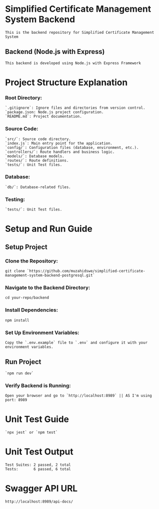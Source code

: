# Simplified Certificate Management System Backend
```
This is the backend repository for Simplified Certificate Management System
```

## Backend (Node.js with Express)
```
This backend is developed using Node.js with Express Framework
```

# Project Structure Explanation

### Root Directory:

```
`.gitignore`: Ignore files and directories from version control.
`package.json: Node.js project configuration.
`README.md`: Project documentation.
```

### Source Code:
```
`src/`: Source code directory.
`index.js`: Main entry point for the application.
`config/`: Configuration files (database, environment, etc.).
`controllers/`: Route handlers and business logic.
`models/`: Database models.
`routes/`: Route definitions.
`tests/`: Unit Test files.
```

### Database:
```
`db/`: Database-related files.
```

### Testing:
```
`tests/`: Unit Test files.
```

# Setup and Run Guide

## Setup Project

### Clone the Repository:
```
git clone `https://github.com/muzahidswe/simplified-certificate-management-system-backend-postgresql.git`
```

### Navigate to the Backend Directory:
```
cd your-repo/backend
```

### Install Dependencies:
```
npm install
```

### Set Up Environment Variables:
```
Copy the `.env.example` file to `.env` and configure it with your environment variables.
```

## Run Project
```
`npm run dev`
```

### Verify Backend is Running:
```
Open your browser and go to `http://localhost:8989` || AS I'm using port: 8989
```

# Unit Test Guide
```
`npx jest` or `npm test`
```

# Unit Test Output
```
Test Suites: 2 passed, 2 total
Tests:       6 passed, 6 total
```

# Swagger API URL
```
http://localhost:8989/api-docs/
```